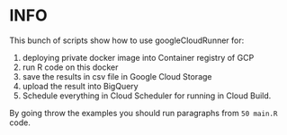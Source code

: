 # INFO

This bunch of scripts show how to use googleCloudRunner for:

1. deploying private docker image into Container registry of GCP
2. run R code on this docker
3. save the results in csv file in Google Cloud Storage
4. upload the result into BigQuery
5. Schedule everything in Cloud Scheduler for running in Cloud Build.


By going throw the examples you should run paragraphs from `50 main.R` code.